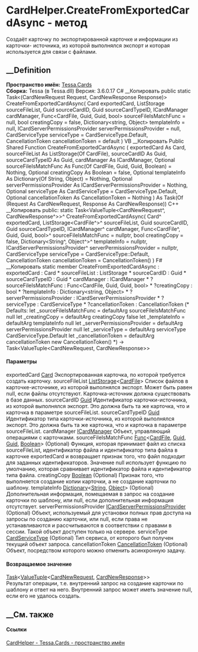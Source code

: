 # CardHelper.CreateFromExportedCardAsync - метод
Создаёт карточку по экспортированной карточке и информации из карточки-
источника, из которой выполнялся экспорт и которая используется для связи с
файлами.
## __Definition
 **Пространство имён:** [Tessa.Cards](N_Tessa_Cards.htm)  
 **Сборка:** Tessa (в Tessa.dll) Версия: 3.6.0.17
C# __Копировать
     public static Task<(CardNewRequest Request, CardNewResponse Response)> CreateFromExportedCardAsync(
    	Card exportedCard,
    	ListStorage<CardFile> sourceFileList,
    	Guid sourceCardID,
    	Guid sourceCardTypeID,
    	ICardManager cardManager,
    	Func<CardFile, Guid, Guid, bool> sourceFileIsMatchFunc = null,
    	bool creatingCopy = false,
    	Dictionary<string, Object> templateInfo = null,
    	ICardServerPermissionsProvider serverPermissionsProvider = null,
    	CardServiceType serviceType = CardServiceType.Default,
    	CancellationToken cancellationToken = default
    )
VB __Копировать
     Public Shared Function CreateFromExportedCardAsync ( 
    	exportedCard As Card,
    	sourceFileList As ListStorage(Of CardFile),
    	sourceCardID As Guid,
    	sourceCardTypeID As Guid,
    	cardManager As ICardManager,
    	Optional sourceFileIsMatchFunc As Func(Of CardFile, Guid, Guid, Boolean) = Nothing,
    	Optional creatingCopy As Boolean = false,
    	Optional templateInfo As Dictionary(Of String, Object) = Nothing,
    	Optional serverPermissionsProvider As ICardServerPermissionsProvider = Nothing,
    	Optional serviceType As CardServiceType = CardServiceType.Default,
    	Optional cancellationToken As CancellationToken = Nothing
    ) As Task(Of (Request As CardNewRequest, Response As CardNewResponse))
C++ __Копировать
     public:
    static Task<ValueTuple<CardNewRequest^, CardNewResponse^>>^ CreateFromExportedCardAsync(
    	Card^ exportedCard, 
    	ListStorage<CardFile^>^ sourceFileList, 
    	Guid sourceCardID, 
    	Guid sourceCardTypeID, 
    	ICardManager^ cardManager, 
    	Func<CardFile^, Guid, Guid, bool>^ sourceFileIsMatchFunc = nullptr, 
    	bool creatingCopy = false, 
    	Dictionary<String^, Object^>^ templateInfo = nullptr, 
    	ICardServerPermissionsProvider^ serverPermissionsProvider = nullptr, 
    	CardServiceType serviceType = CardServiceType::Default, 
    	CancellationToken cancellationToken = CancellationToken()
    )
F# __Копировать
     static member CreateFromExportedCardAsync : 
            exportedCard : Card * 
            sourceFileList : ListStorage<CardFile> * 
            sourceCardID : Guid * 
            sourceCardTypeID : Guid * 
            cardManager : ICardManager * 
            ?sourceFileIsMatchFunc : Func<CardFile, Guid, Guid, bool> * 
            ?creatingCopy : bool * 
            ?templateInfo : Dictionary<string, Object> * 
            ?serverPermissionsProvider : ICardServerPermissionsProvider * 
            ?serviceType : CardServiceType * 
            ?cancellationToken : CancellationToken 
    (* Defaults:
            let _sourceFileIsMatchFunc = defaultArg sourceFileIsMatchFunc null
            let _creatingCopy = defaultArg creatingCopy false
            let _templateInfo = defaultArg templateInfo null
            let _serverPermissionsProvider = defaultArg serverPermissionsProvider null
            let _serviceType = defaultArg serviceType CardServiceType.Default
            let _cancellationToken = defaultArg cancellationToken new CancellationToken()
    *)
    -> Task<ValueTuple<CardNewRequest, CardNewResponse>> 
#### Параметры
exportedCard [Card](T_Tessa_Cards_Card.htm)
    Экспортированная карточка, по которой требуется создать карточку.
sourceFileList
[ListStorage](T_Tessa_Platform_Storage_ListStorage_1.htm)<[CardFile](T_Tessa_Cards_CardFile.htm)>
     Список файлов в карточке-источнике, из которой выполнялся экспорт. Может быть равен null, если файлы отсутствуют. Карточка-источник должна существовать в базе данных. 
sourceCardID [Guid](https://learn.microsoft.com/dotnet/api/system.guid)
     Идентификатор карточки-источника, из которой выполнялся экспорт. Это должна быть та же карточка, что и карточка в параметре sourceFileList. 
sourceCardTypeID [Guid](https://learn.microsoft.com/dotnet/api/system.guid)
     Идентификатор типа карточки-источника, из которой выполнялся экспорт. Это должна быть та же карточка, что и карточка в параметре sourceFileList. 
cardManager [ICardManager](T_Tessa_Cards_ICardManager.htm)
    Объект, управляющий операциями с карточками.
sourceFileIsMatchFunc
[Func](https://learn.microsoft.com/dotnet/api/system.func-4)<[CardFile](T_Tessa_Cards_CardFile.htm),
[Guid](https://learn.microsoft.com/dotnet/api/system.guid),
[Guid](https://learn.microsoft.com/dotnet/api/system.guid),
[Boolean](https://learn.microsoft.com/dotnet/api/system.boolean)> (Optional)
     Функция, которая принимает файл из списка sourceFileList, идентификатор файла и идентификатор типа файла в карточке exportedCard и возвращает признак того, что файл подходит для заданных идентификаторов. Значение null использует функцию по умолчанию, которая сравнивает идентификатор файла и идентификатор типа файла. 
creatingCopy [Boolean](https://learn.microsoft.com/dotnet/api/system.boolean)
(Optional)
     Признак того, что выполняется создание копии карточки, а не создание карточки по шаблону. 
templateInfo
[Dictionary](https://learn.microsoft.com/dotnet/api/system.collections.generic.dictionary-2)<[String](https://learn.microsoft.com/dotnet/api/system.string),
[Object](https://learn.microsoft.com/dotnet/api/system.object)> (Optional)
     Дополнительная информация, помещаемая в запрос на создание карточки по шаблону, или null, если дополнительная информация отсутствует. 
serverPermissionsProvider
[ICardServerPermissionsProvider](T_Tessa_Cards_ICardServerPermissionsProvider.htm)
(Optional)
     Объект, используемый для установки полных прав доступа на запросы по созданию карточки, или null, если права не устанавливаются и рассчитываются в соответствии с правами в сессии. Такой объект доступен только на сервере. 
serviceType [CardServiceType](T_Tessa_Cards_CardServiceType.htm) (Optional)
     Тип сервиса, от которого был получен текущий объект запроса. 
cancellationToken
[CancellationToken](https://learn.microsoft.com/dotnet/api/system.threading.cancellationtoken)
(Optional)
    Объект, посредством которого можно отменить асинхронную задачу.
#### Возвращаемое значение
[Task](https://learn.microsoft.com/dotnet/api/system.threading.tasks.task-1)<[ValueTuple](https://learn.microsoft.com/dotnet/api/system.valuetuple-2)<[CardNewRequest](T_Tessa_Cards_CardNewRequest.htm),
[CardNewResponse](T_Tessa_Cards_CardNewResponse.htm)>>  
Результат операции, т.е. внутренний запрос на создание карточки по шаблону и
ответ на него. Внутренний запрос может иметь значение null, если его не
удалось создать.
## __См. также
#### Ссылки
[CardHelper - ](T_Tessa_Cards_CardHelper.htm)
[Tessa.Cards - пространство имён](N_Tessa_Cards.htm)
